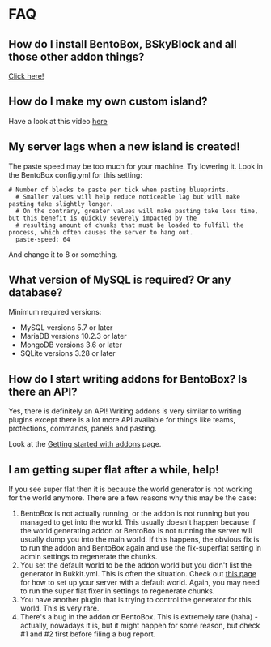 # FAQ

## How do I install BentoBox, BSkyBlock and all those other addon things?
[Click here!](/BentoBox/wiki/Install-Bentobox)

## How do I make my own custom island?
Have a look at this video [here](https://youtu.be/4gvaG89uxAs)

## My server lags when a new island is created!
The paste speed may be too much for your machine. Try lowering it. Look in the BentoBox config.yml for this setting:
```
# Number of blocks to paste per tick when pasting blueprints.
  # Smaller values will help reduce noticeable lag but will make pasting take slightly longer.
  # On the contrary, greater values will make pasting take less time, but this benefit is quickly severely impacted by the
  # resulting amount of chunks that must be loaded to fulfill the process, which often causes the server to hang out.
  paste-speed: 64
```
And change it to 8 or something.

## What version of MySQL is required? Or any database?

Minimum required versions:

* MySQL versions 5.7 or later
* MariaDB versions 10.2.3 or later
* MongoDB versions 3.6 or later
* SQLite versions 3.28 or later

## How do I start writing addons for BentoBox? Is there an API?

Yes, there is definitely an API! Writing addons is very similar to writing plugins except there is a lot more API available for things like teams, protections, commands, panels and pasting.

Look at the [Getting started with addons](/BentoBox/wiki/Getting-started-with-Addons) page.

## I am getting super flat after a while, help!

If you see super flat then it is because the world generator is not working for the world anymore. There are a few reasons why this may be the case:

1. BentoBox is not actually running, or the addon is not running but you managed to get into the world. This usually doesn't happen because if the world generating addon or BentoBox is not running the server will usually dump you into the main world. If this happens, the obvious fix is to run the addon and BentoBox again and use the fix-superflat setting in admin settings to regenerate the chunks.
2. You set the default world to be the addon world but you didn't list the generator in Bukkit.yml. This is often the situation. Check out [this page](/BentoBox/wiki/Set-a-BentoBox-world-as-the-server-default-world) for how to set up your server with a default world. Again, you may need to run the super flat fixer in settings to regenerate chunks.
3. You have another plugin that is trying to control the generator for this world. This is very rare.
4. There's a bug in the addon or BentoBox. This is extremely rare (haha) - actually, nowadays it is, but it might happen for some reason, but check #1 and #2 first before filing a bug report. 
